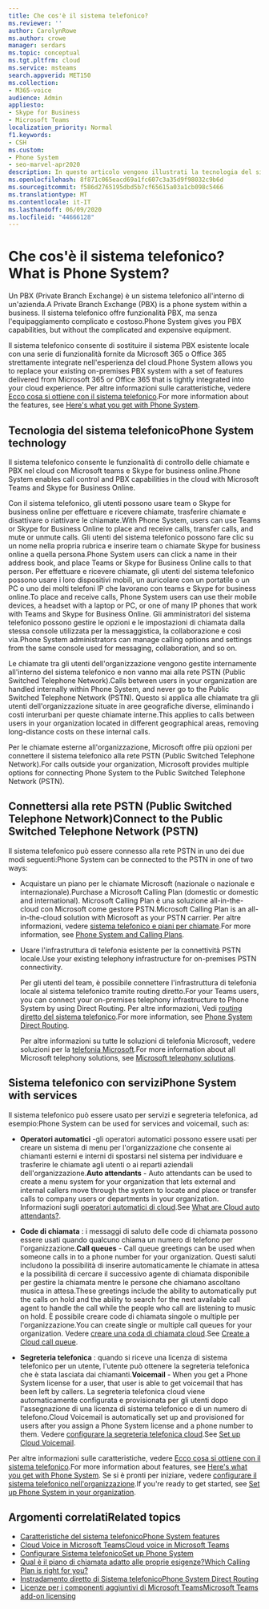 ```yaml
---
title: Che cos'è il sistema telefonico?
ms.reviewer: ''
author: CarolynRowe
ms.author: crowe
manager: serdars
ms.topic: conceptual
ms.tgt.pltfrm: cloud
ms.service: msteams
search.appverid: MET150
ms.collection:
- M365-voice
audience: Admin
appliesto:
- Skype for Business
- Microsoft Teams
localization_priority: Normal
f1.keywords:
- CSH
ms.custom:
- Phone System
- seo-marvel-apr2020
description: In questo articolo vengono illustrati la tecnologia del sistema telefonico in Microsoft 365 e Office 365.
ms.openlocfilehash: 8f871c065eacd69a1fc607c3a35d9f98032c9b6d
ms.sourcegitcommit: f586d2765195dbd5b7cf65615a03a1cb098c5466
ms.translationtype: MT
ms.contentlocale: it-IT
ms.lasthandoff: 06/09/2020
ms.locfileid: "44666128"
---
```

# <a name="what-is-phone-system"></a><span data-ttu-id="b1122-103">Che cos'è il sistema telefonico?</span><span class="sxs-lookup"><span data-stu-id="b1122-103">What is Phone System?</span></span>

<span data-ttu-id="b1122-104">Un PBX (Private Branch Exchange) è un sistema telefonico all'interno di un'azienda.</span><span class="sxs-lookup"><span data-stu-id="b1122-104">A Private Branch Exchange (PBX) is a phone system within a business.</span></span> <span data-ttu-id="b1122-105">Il sistema telefonico offre funzionalità PBX, ma senza l'equipaggiamento complicato e costoso.</span><span class="sxs-lookup"><span data-stu-id="b1122-105">Phone System gives you PBX capabilities, but without the complicated and expensive equipment.</span></span> 

<span data-ttu-id="b1122-106">Il sistema telefonico consente di sostituire il sistema PBX esistente locale con una serie di funzionalità fornite da Microsoft 365 o Office 365 strettamente integrate nell'esperienza del cloud.</span><span class="sxs-lookup"><span data-stu-id="b1122-106">Phone System allows you to replace your existing on-premises PBX system with a set of features delivered from Microsoft 365 or Office 365 that is tightly integrated into your cloud experience.</span></span> <span data-ttu-id="b1122-107">Per altre informazioni sulle caratteristiche, vedere [Ecco cosa si ottiene con il sistema telefonico](here-s-what-you-get-with-phone-system.md).</span><span class="sxs-lookup"><span data-stu-id="b1122-107">For more information about the features, see [Here's what you get with Phone System](here-s-what-you-get-with-phone-system.md).</span></span>

## <a name="phone-system-technology"></a><span data-ttu-id="b1122-108">Tecnologia del sistema telefonico</span><span class="sxs-lookup"><span data-stu-id="b1122-108">Phone System technology</span></span>

<span data-ttu-id="b1122-109">Il sistema telefonico consente le funzionalità di controllo delle chiamate e PBX nel cloud con Microsoft teams e Skype for business online.</span><span class="sxs-lookup"><span data-stu-id="b1122-109">Phone System enables call control and PBX capabilities in the cloud with Microsoft Teams and Skype for Business Online.</span></span> 
  
<span data-ttu-id="b1122-110">Con il sistema telefonico, gli utenti possono usare team o Skype for business online per effettuare e ricevere chiamate, trasferire chiamate e disattivare o riattivare le chiamate.</span><span class="sxs-lookup"><span data-stu-id="b1122-110">With Phone System, users can use Teams or Skype for Business Online to place and receive calls, transfer calls, and mute or unmute calls.</span></span> <span data-ttu-id="b1122-111">Gli utenti del sistema telefonico possono fare clic su un nome nella propria rubrica e inserire team o chiamate Skype for business online a quella persona.</span><span class="sxs-lookup"><span data-stu-id="b1122-111">Phone System users can click a name in their address book, and place Teams or Skype for Business Online calls to that person.</span></span> <span data-ttu-id="b1122-112">Per effettuare e ricevere chiamate, gli utenti del sistema telefonico possono usare i loro dispositivi mobili, un auricolare con un portatile o un PC o uno dei molti telefoni IP che lavorano con teams e Skype for business online.</span><span class="sxs-lookup"><span data-stu-id="b1122-112">To place and receive calls, Phone System users can use their mobile devices, a headset with a laptop or PC, or one of many IP phones that work with Teams and Skype for Business Online.</span></span> <span data-ttu-id="b1122-113">Gli amministratori del sistema telefonico possono gestire le opzioni e le impostazioni di chiamata dalla stessa console utilizzata per la messaggistica, la collaborazione e così via.</span><span class="sxs-lookup"><span data-stu-id="b1122-113">Phone System administrators can manage calling options and settings from the same console used for messaging, collaboration, and so on.</span></span>
  
<span data-ttu-id="b1122-114">Le chiamate tra gli utenti dell'organizzazione vengono gestite internamente all'interno del sistema telefonico e non vanno mai alla rete PSTN (Public Switched Telephone Network).</span><span class="sxs-lookup"><span data-stu-id="b1122-114">Calls between users in your organization are handled internally within Phone System, and never go to the Public Switched Telephone Network (PSTN).</span></span> <span data-ttu-id="b1122-115">Questo si applica alle chiamate tra gli utenti dell'organizzazione situate in aree geografiche diverse, eliminando i costi interurbani per queste chiamate interne.</span><span class="sxs-lookup"><span data-stu-id="b1122-115">This applies to calls between users in your organization located in different geographical areas, removing long-distance costs on these internal calls.</span></span>

<span data-ttu-id="b1122-116">Per le chiamate esterne all'organizzazione, Microsoft offre più opzioni per connettere il sistema telefonico alla rete PSTN (Public Switched Telephone Network).</span><span class="sxs-lookup"><span data-stu-id="b1122-116">For calls outside your organization, Microsoft provides multiple options for connecting Phone System to the Public Switched Telephone Network (PSTN).</span></span>

## <a name="connect-to-the-public-switched-telephone-network-pstn"></a><span data-ttu-id="b1122-117">Connettersi alla rete PSTN (Public Switched Telephone Network)</span><span class="sxs-lookup"><span data-stu-id="b1122-117">Connect to the Public Switched Telephone Network (PSTN)</span></span>
  
<span data-ttu-id="b1122-118">Il sistema telefonico può essere connesso alla rete PSTN in uno dei due modi seguenti:</span><span class="sxs-lookup"><span data-stu-id="b1122-118">Phone System can be connected to the PSTN in one of two ways:</span></span>
  
- <span data-ttu-id="b1122-119">Acquistare un piano per le chiamate Microsoft (nazionale o nazionale e internazionale).</span><span class="sxs-lookup"><span data-stu-id="b1122-119">Purchase a Microsoft Calling Plan (domestic or domestic and international).</span></span> <span data-ttu-id="b1122-120">Microsoft Calling Plan è una soluzione all-in-the-cloud con Microsoft come gestore PSTN.</span><span class="sxs-lookup"><span data-stu-id="b1122-120">Microsoft Calling Plan is an all-in-the-cloud solution with Microsoft as your PSTN carrier.</span></span> <span data-ttu-id="b1122-121">Per altre informazioni, vedere [sistema telefonico e piani per chiamate](calling-plan-landing-page.md).</span><span class="sxs-lookup"><span data-stu-id="b1122-121">For more information, see [Phone System and Calling Plans](calling-plan-landing-page.md).</span></span>

- <span data-ttu-id="b1122-122">Usare l'infrastruttura di telefonia esistente per la connettività PSTN locale.</span><span class="sxs-lookup"><span data-stu-id="b1122-122">Use your existing telephony infrastructure for on-premises PSTN connectivity.</span></span>

  <span data-ttu-id="b1122-123">Per gli utenti del team, è possibile connettere l'infrastruttura di telefonia locale al sistema telefonico tramite routing diretto.</span><span class="sxs-lookup"><span data-stu-id="b1122-123">For your Teams users, you can connect your on-premises telephony infrastructure to Phone System by using Direct Routing.</span></span> <span data-ttu-id="b1122-124">Per altre informazioni, Vedi [routing diretto del sistema telefonico](direct-routing-landing-page.md).</span><span class="sxs-lookup"><span data-stu-id="b1122-124">For more information, see [Phone System Direct Routing](direct-routing-landing-page.md).</span></span>

  <span data-ttu-id="b1122-125">Per altre informazioni su tutte le soluzioni di telefonia Microsoft, vedere soluzioni per la [telefonia Microsoft](https://docs.microsoft.com/SkypeForBusiness/hybrid/msft-telephony-solutions).</span><span class="sxs-lookup"><span data-stu-id="b1122-125">For more information about all Microsoft telephony solutions, see [Microsoft telephony solutions](https://docs.microsoft.com/SkypeForBusiness/hybrid/msft-telephony-solutions).</span></span>


## <a name="phone-system-with-services"></a><span data-ttu-id="b1122-126">Sistema telefonico con servizi</span><span class="sxs-lookup"><span data-stu-id="b1122-126">Phone System with services</span></span>

 <span data-ttu-id="b1122-127">Il sistema telefonico può essere usato per servizi e segreteria telefonica, ad esempio:</span><span class="sxs-lookup"><span data-stu-id="b1122-127">Phone System can be used for services and voicemail, such as:</span></span>

- <span data-ttu-id="b1122-128">**Operatori automatici** -gli operatori automatici possono essere usati per creare un sistema di menu per l'organizzazione che consente ai chiamanti esterni e interni di spostarsi nel sistema per individuare e trasferire le chiamate agli utenti o ai reparti aziendali dell'organizzazione.</span><span class="sxs-lookup"><span data-stu-id="b1122-128">**Auto attendants** -  Auto attendants can be used to create a menu system for your organization that lets external and internal callers move through the system to locate and place or transfer calls to company users or departments in your organization.</span></span> <span data-ttu-id="b1122-129">Informazioni sugli [operatori automatici di cloud](what-are-phone-system-auto-attendants.md).</span><span class="sxs-lookup"><span data-stu-id="b1122-129">See [What are Cloud auto attendants?](what-are-phone-system-auto-attendants.md).</span></span>

- <span data-ttu-id="b1122-130">**Code di chiamata** : i messaggi di saluto delle code di chiamata possono essere usati quando qualcuno chiama un numero di telefono per l'organizzazione.</span><span class="sxs-lookup"><span data-stu-id="b1122-130">**Call queues** -  Call queue greetings can be used when someone calls in to a phone number for your organization.</span></span> <span data-ttu-id="b1122-131">Questi saluti includono la possibilità di inserire automaticamente le chiamate in attesa e la possibilità di cercare il successivo agente di chiamata disponibile per gestire la chiamata mentre le persone che chiamano ascoltano musica in attesa.</span><span class="sxs-lookup"><span data-stu-id="b1122-131">These greetings include the ability to automatically put the calls on hold and the ability to search for the next available call agent to handle the call while the people who call are listening to music on hold.</span></span> <span data-ttu-id="b1122-132">È possibile creare code di chiamata singole o multiple per l'organizzazione.</span><span class="sxs-lookup"><span data-stu-id="b1122-132">You can create single or multiple call queues for your organization.</span></span> <span data-ttu-id="b1122-133">Vedere [creare una coda di chiamata cloud](create-a-phone-system-call-queue.md).</span><span class="sxs-lookup"><span data-stu-id="b1122-133">See [Create a Cloud call queue](create-a-phone-system-call-queue.md).</span></span>

- <span data-ttu-id="b1122-134">**Segreteria telefonica** : quando si riceve una licenza di sistema telefonico per un utente, l'utente può ottenere la segreteria telefonica che è stata lasciata dai chiamanti.</span><span class="sxs-lookup"><span data-stu-id="b1122-134">**Voicemail** -  When you get a Phone System license for a user, that user is able to get voicemail that has been left by callers.</span></span> <span data-ttu-id="b1122-135">La segreteria telefonica cloud viene automaticamente configurata e provisionata per gli utenti dopo l'assegnazione di una licenza di sistema telefonico e di un numero di telefono.</span><span class="sxs-lookup"><span data-stu-id="b1122-135">Cloud Voicemail is automatically set up and provisioned for users after you assign a Phone System license and a phone number to them.</span></span> <span data-ttu-id="b1122-136">Vedere [configurare la segreteria telefonica cloud](set-up-phone-system-voicemail.md).</span><span class="sxs-lookup"><span data-stu-id="b1122-136">See [Set up Cloud Voicemail](set-up-phone-system-voicemail.md).</span></span>

<span data-ttu-id="b1122-137">Per altre informazioni sulle caratteristiche, vedere [Ecco cosa si ottiene con il sistema telefonico](here-s-what-you-get-with-phone-system.md).</span><span class="sxs-lookup"><span data-stu-id="b1122-137">For more information about features, see [Here's what you get with Phone System](here-s-what-you-get-with-phone-system.md).</span></span> <span data-ttu-id="b1122-138">Se si è pronti per iniziare, vedere [configurare il sistema telefonico nell'organizzazione](setting-up-your-phone-system.md).</span><span class="sxs-lookup"><span data-stu-id="b1122-138">If you're ready to get started, see [Set up Phone System in your organization](setting-up-your-phone-system.md).</span></span>

## <a name="related-topics"></a><span data-ttu-id="b1122-139">Argomenti correlati</span><span class="sxs-lookup"><span data-stu-id="b1122-139">Related topics</span></span>

- [<span data-ttu-id="b1122-140">Caratteristiche del sistema telefonico</span><span class="sxs-lookup"><span data-stu-id="b1122-140">Phone System features</span></span>](here-s-what-you-get-with-phone-system.md)
- [<span data-ttu-id="b1122-141">Cloud Voice in Microsoft Teams</span><span class="sxs-lookup"><span data-stu-id="b1122-141">Cloud voice in Microsoft Teams</span></span>](cloud-voice-landing-page.md)
- [<span data-ttu-id="b1122-142">Configurare Sistema telefonico</span><span class="sxs-lookup"><span data-stu-id="b1122-142">Set up Phone System</span></span>](setting-up-your-phone-system.md)
- [<span data-ttu-id="b1122-143">Qual è il piano di chiamata adatto alle proprie esigenze?</span><span class="sxs-lookup"><span data-stu-id="b1122-143">Which Calling Plan is right for you?</span></span>](calling-plan-landing-page.md)
- [<span data-ttu-id="b1122-144">Instradamento diretto di Sistema telefonico</span><span class="sxs-lookup"><span data-stu-id="b1122-144">Phone System Direct Routing</span></span>](direct-routing-landing-page.md)
- [<span data-ttu-id="b1122-145">Licenze per i componenti aggiuntivi di Microsoft Teams</span><span class="sxs-lookup"><span data-stu-id="b1122-145">Microsoft Teams add-on licensing</span></span>](teams-add-on-licensing/microsoft-teams-add-on-licensing.md)

